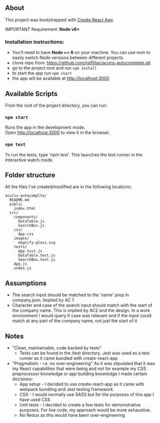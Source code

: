 

## About


This project was bootstrapped with [Create React App](https://github.com/facebookincubator/create-react-app).

IMPORTANT Requirement:  **Node v6+**

### Installation instructions: 
* You’ll need to have **Node >= 6** on your machine. You can use nvm to easily switch Node versions between different projects.
* clone repo from: https://github.com/igilfillan/acuris-autocomplete.git
* go to the project root and run `npm install`
* to start the app run `npm start` 
* the app will be available at [http://localhost:3000](http://localhost:3000)

## Available Scripts

From the root of the project directory, you can run:

### `npm start`

Runs the app in the development mode.<br>
Open [http://localhost:3000](http://localhost:3000) to view it in the browser.


### `npm test`

To run the tests, type 'npm test'. This launches the test runner in the interactive watch mode.


## Folder structure 

All the files I've created/modified are in the following locations:  

```
acuris-autocomplte/
  README.md
  public
    index.html
  src/
    components/
      DataTable.js
      SearchBox.js
    css/
      App.css
    images/
      magnify-glass.svg
    tests/
      App.test.js
      DataTable.test.js
      SearchBox.test.js
    App.js
    index.js
```


## Assumptions
* The search input should be matched to the 'name' prop in company.json. Implied by AC 1
* Character and case of the search input should match with the start of the company name. This is implied by AC2 and the design. In a work environment I would query if case was relevant and if the input could match at any part of the company name, not just the start of it

## Notes
* "Clean, maintainable, code backed by tests" 
     * Tests can be found in the /test directory. Jest was used as a test runner as it came bundled with create-react-app
* "Pragmatism - i.e. no over-engineering" 
 As it was stipulated that it was my React capabilities that were being and not for example my CSS preprocessor knowledge or app building knowledge I made certain decisions:
    * App setup - I decided to use create-react-app as it came with webpack bundling and Jest testing framework.  
    * CSS - I would normally use SASS but for the purposes of this app I have used CSS
    * Unit tests - I decided to create a few tests for demonstrative purposes. For live code, my approach would be more exhaustive. 
    * No Redux as this would have been over-engineering 
    
 
 


